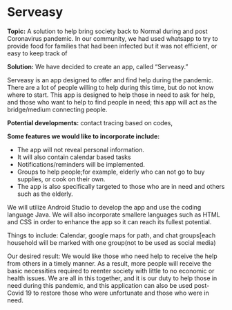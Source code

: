 # Serveasy
**Topic:** A solution to help bring society back to Normal during and post Coronavirus pandemic. In our community, we had used whatsapp to try to provide food for families that had been infected but it was not efficient, or easy to keep track of

**Solution:** 
We have decided to create an app, called “Serveasy.” 

Serveasy is an app designed to offer and find help during the pandemic. 
There are a lot of people willing to  help during this time, but do not know where to start. 
This app is designed to help those in need to ask for help, and those who want to help to find people in need; this app will act as the bridge/medium connecting people. 

**Potential developments:** contact tracing based on codes, 

**Some features we would like to incorporate include:**
* The app will not reveal personal information.
* It will also contain calendar based tasks
* Notifications/reminders will be implemented.
* Groups to help people;for example, elderly who can not go to buy supplies, or cook on their own.
* The app is also specifically targeted to those who are in need and others such as the elderly.


We will utilize Android Studio to develop the app and use the coding language Java. We will also incorporate smallere languages such as HTML and CSS in order to enhance the app so it can reach its fullest potential. 

Things to include: Calendar, google maps for path, and chat groups[each household will be marked with one group(not to be used as social media)


Our desired result: We would like those who need help to receive the help from others in a timely manner. As a result, more people will receive the basic necessities required to reenter society with little to no economic or health issues. We are all in this together, and it is our duty to help those in need during this pandemic, and this application can also be used post-Covid 19 to restore those who were unfortunate and those who were in need. 
